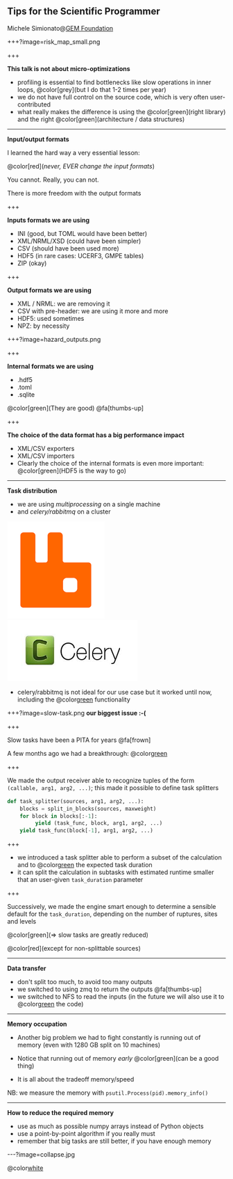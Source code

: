 Tips for the Scientific Programmer
----------------------------------

Michele Simionato@[GEM Foundation](https://www.globalquakemodel.org)

+++?image=risk_map_small.png

+++

**This talk is not about micro-optimizations**

- profiling is essential to find bottlenecks like slow operations
  in inner loops, @color[grey](but I do that 1-2 times per year)
- we do not have full control on the source code, which is very often
  user-contributed
- what really makes the difference is using the @color[green](right library)
  and the right @color[green](architecture / data structures)

---

**Input/output formats**

I learned the hard way a very essential lesson:

@color[red](*never, EVER change the input formats*)

You cannot. Really, you can not.

There is more freedom with the output formats

+++

**Inputs formats we are using**

- INI (good, but TOML would have been better)
- XML/NRML/XSD (could have been simpler)
- CSV (should have been used more)
- HDF5 (in rare cases: UCERF3, GMPE tables)
- ZIP (okay)

+++

**Output formats we are using**

- XML / NRML: we are removing it
- CSV with pre-header: we are using it more and more
- HDF5: used sometimes
- NPZ: by necessity

+++?image=hazard_outputs.png

+++

**Internal formats we are using**

- .hdf5
- .toml
- .sqlite

@color[green](They are good) @fa[thumbs-up]

+++

**The choice of the data format has a big performance impact**

- XML/CSV exporters
- XML/CSV importers
- Clearly the choice of the internal formats is even more important:
  @color[green](HDF5 is the way to go)

---

**Task distribution**

- we are using *multiprocessing* on a single machine
- and *celery/rabbitmq* on a cluster

![rabbitmq](rabbitmq.png)
![celery](celery.jpeg)

- celery/rabbitmq is not ideal for our use case but it worked
  until now, including the @color[green](REVOKE) functionality
  
+++?image=slow-task.png
**our biggest issue :-(**

+++

Slow tasks have been a PITA for years @fa[frown]

A few months ago we had a breakthrough: @color[green](subtasks)

+++

We made the output receiver able to recognize tuples of the form
`(callable, arg1, arg2, ...)`;
this made it possible to define task splitters

```python
def task_splitter(sources, arg1, arg2, ...):
    blocks = split_in_blocks(sources, maxweight)
    for block in blocks[:-1]:
         yield (task_func, block, arg1, arg2, ...)
    yield task_func(block[-1], arg1, arg2, ...)
```

+++

- we introduced a task splitter able to perform a subset of the
  calculation and to @color[green](estimate) the expected task duration
- it can split the calculation in subtasks with estimated runtime smaller
  that an user-given `task_duration` parameter

+++

Successively, we made the engine smart enough to determine a sensible default
for the `task_duration`, depending on the number of ruptures, sites and levels

@color[green](=> slow tasks are greatly reduced)

@color[red](except for non-splittable sources)

---

**Data transfer**

- don't split too much, to avoid too many outputs
- we switched to using zmq to return the outputs @fa[thumbs-up]
- we switched to NFS to read the inputs
 (in the future we will also use it to @color[green](share) the code)

---

**Memory occupation**

- Another big problem we had to fight constantly is running out of memory
  (even with 1280 GB split on 10 machines)

- Notice that running out of memory *early* @color[green](can be a good thing)

- It is all about the tradeoff memory/speed

NB: we measure the memory with `psutil.Process(pid).memory_info()`

---

**How to reduce the required memory**

- use as much as possible numpy arrays instead of Python objects
- use a point-by-point algorithm if you really must
- remember that big tasks are still better, if you have enough memory

---?image=collapse.jpg

@color[white](**Questions?**)
